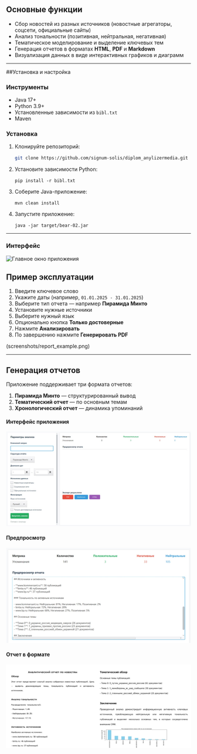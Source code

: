 ## Основные функции

- Сбор новостей из разных источников (новостные агрегаторы, соцсети, официальные сайты)
- Анализ тональности (позитивная, нейтральная, негативная)
- Тематическое моделирование и выделение ключевых тем
- Генерация отчетов в форматах **HTML**, **PDF** и **Markdown**
- Визуализация данных в виде интерактивных графиков и диаграмм

---

##Установка и настройка

### Инструменты

- Java 17+
- Python 3.9+
- Установленные зависимости из `bibl.txt`
- Maven

### Установка

1. Клонируйте репозиторий:
    ```bash
    git clone https://github.com/signum-solis/diplom_anylizermedia.git
    ```

2. Установите зависимости Python:
    ```
    pip install -r bibl.txt
    ```

3. Соберите Java-приложение:
    ```
    mvn clean install
    ```

4. Запустите приложение:
    ```
    java -jar target/bear-02.jar
    ```

---


### Интерфейс

![Главное окно приложения](screenshots/main_window.png)


## Пример эксплуатации

1. Введите ключевое слово
2. Укажите даты (например, `01.01.2025 - 31.01.2025`)
3. Выберите тип отчета —  например **Пирамида Минто**
4. Установите нужные источники
5. Выберите нужный язык
6. Опционально кнопка **Только достоверные**
7. Нажмите **Анализировать**
8. По завершению нажмите **Генерировать PDF**

(screenshots/report_example.png)

---

## Генерация отчетов

Приложение поддерживает три формата отчетов:

1. **Пирамида Минто** — структурированный вывод
2. **Тематический отчет** — по основным темам
3. **Хронологический отчет** — динамика упоминаний
   

#### Интерфейс приложения


![](https://github.com/signum-solis/diplom_analyzermedia/blob/main/Bear-02/0rGSZ-Es1Pg.jpg)

#### Предпросмотр

![Предпросмотр базового варианта данных, которые пойдут в итоговый отчет](https://github.com/signum-solis/diplom_analyzermedia/blob/main/Bear-02/uiir-oxvEHs.jpg)
#### Отчет в формате 

![Итоговый отчет в формате PDF](https://github.com/signum-solis/diplom_analyzermedia/blob/main/Bear-02/PX_a2gZSLtw.jpg)

